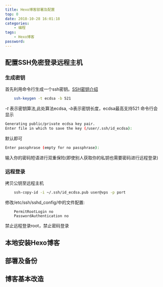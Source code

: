 ```yaml
---
title: Hexo博客部署及配置
top: 0
date: 2018-10-28 16:01:18
categories:
    - 编程
tags:
    - Hexo博客
password:
---
```


## 配置SSH免密登录远程主机
### 生成密钥
首先利用命令行生成一个ssh密钥。[SSH密钥介绍](https://wiki.archlinux.org/index.php/SSH_keys_(%E7%AE%80%E4%BD%93%E4%B8%AD%E6%96%87))
```bash
    ssh-keygen -t ecdsa -b 521
```
*-t* 表示密钥算法,此处算法ecdsa, *-b*表示密钥长度，ecdsa最高支持521
命令行会显示
```bash
Generating public/private ecdsa key pair.
Enter file in which to save the key (/user/.ssh/id_ecdsa): 
```
默认即可
```bash
Enter passphrase (empty for no passphrase): 
```
输入你的密码短语进行双重保险(即使别人获取你的私钥也需要密码进行远程登录)

### 远程登录
拷贝公钥至远程主机
```bash
    ssh-copy-id -i ~/.ssh/id_ecdsa.pub user@vps -p port
```

修改/etc/ssh/sshd_config/中的文件配置:
```vim
    PermitRootLogin no
    PasswordAuthentication no
```
禁止远程登录root，禁止密码登录

## 本地安装Hexo博客
## 部署及备份
## 博客基本改造
